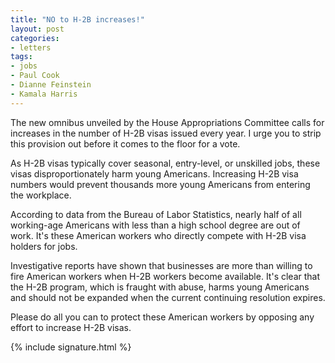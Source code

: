 ```yaml
---
title: "NO to H-2B increases!"
layout: post
categories:
- letters
tags:
- jobs
- Paul Cook
- Dianne Feinstein
- Kamala Harris
---
```


The new omnibus unveiled by the House Appropriations Committee calls for increases in the number of H-2B visas issued every year. I urge you to strip this provision out before it comes to the floor for a vote.

As H-2B visas typically cover seasonal, entry-level, or unskilled jobs, these visas disproportionately harm young Americans. Increasing H-2B visa numbers would prevent thousands more young Americans from entering the workplace.

According to data from the Bureau of Labor Statistics, nearly half of all working-age Americans with less than a high school degree are out of work. It's these American workers who directly compete with H-2B visa holders for jobs.

Investigative reports have shown that businesses are more than willing to fire American workers when H-2B workers become available. It's clear that the H-2B program, which is fraught with abuse, harms young Americans and should not be expanded when the current continuing resolution expires.

Please do all you can to protect these American workers by opposing any effort to increase H-2B visas.

{% include signature.html %}
